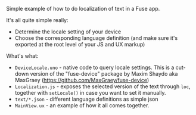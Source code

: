 Simple example of how to do localization of text in a Fuse app.

It's all quite simple really:
- Determine the locale setting of your device
- Choose the corresponding language definition (and make sure it's exported at the root level of your JS and UX markup)

What's what:
- `DeviceLocale.uno` - native code to query locale settings. This is a cut-down version of the "fuse-device" package by Maxim Shaydo aka MaxGraey (https://github.com/MaxGraey/fuse-device)
- `Localization.js` - exposes the selected version of the text through `loc`, together with `setLocale()` in case you want to set it manually.
- `text/*.json` - different language definitions as simple json
- `MainView.ux` - an example of how it all comes together.
